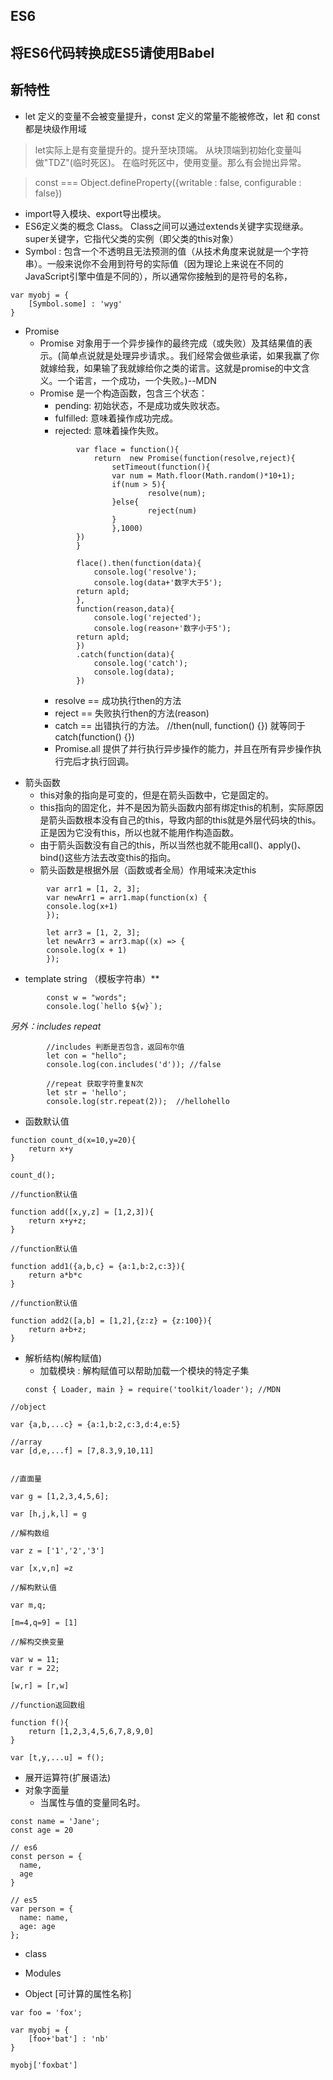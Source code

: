 ## ES6

## 将ES6代码转换成ES5请使用Babel


## 新特性
* let 定义的变量不会被变量提升，const 定义的常量不能被修改，let 和 const 都是块级作用域

>let实际上是有变量提升的。提升至块顶端。 从块顶端到初始化变量叫做"TDZ"(临时死区)。 在临时死区中，使用变量。那么有会抛出异常。

> const === Object.defineProperty({writable : false, configurable : false})

* import导入模块、export导出模块。
* ES6定义类的概念 Class。 Class之间可以通过extends关键字实现继承。super关键字，它指代父类的实例（即父类的this对象）
* Symbol : 包含一个不透明且无法预测的值（从技术角度来说就是一个字符串）。一般来说你不会用到符号的实际值（因为理论上来说在不同的JavaScript引擎中值是不同的），所以通常你接触到的是符号的名称，
```
var myobj = {
    [Symbol.some] : 'wyg'
}
```
* Promise
    - Promise 对象用于一个异步操作的最终完成（或失败）及其结果值的表示。(简单点说就是处理异步请求。。我们经常会做些承诺，如果我赢了你就嫁给我，如果输了我就嫁给你之类的诺言。这就是promise的中文含义。一个诺言，一个成功，一个失败。)--MDN
    - Promise 是一个构造函数，包含三个状态：
        - pending: 初始状态，不是成功或失败状态。
        - fulfilled: 意味着操作成功完成。
        - rejected: 意味着操作失败。
        ```
                var flace = function(){
                    return  new Promise(function(resolve,reject){
                        setTimeout(function(){
                        var num = Math.floor(Math.random()*10+1);
                        if(num > 5){
                                resolve(num);
                        }else{
                                reject(num)
                        }
                        },1000)
                })
                }

                flace().then(function(data){
                    console.log('resolve');
                    console.log(data+'数字大于5');
                return apld;
                },
                function(reason,data){
                    console.log('rejected');
                    console.log(reason+'数字小于5');
                return apld;
                })
                .catch(function(data){
                    console.log('catch');
                    console.log(data);
                })
        ```
        * resolve == 成功执行then的方法
        * reject == 失败执行then的方法(reason)
        * catch == 出错执行的方法。 //then(null, function() {}) 就等同于catch(function() {})
        * Promise.all 提供了并行执行异步操作的能力，并且在所有异步操作执行完后才执行回调。

+ 箭头函数
    - this对象的指向是可变的，但是在箭头函数中，它是固定的。
    - this指向的固定化，并不是因为箭头函数内部有绑定this的机制，实际原因是箭头函数根本没有自己的this，导致内部的this就是外层代码块的this。正是因为它没有this，所以也就不能用作构造函数。
    - 由于箭头函数没有自己的this，所以当然也就不能用call()、apply()、bind()这些方法去改变this的指向。
    - 箭头函数是根据外层（函数或者全局）作用域来决定this

``` 
        var arr1 = [1, 2, 3];
        var newArr1 = arr1.map(function(x) {
        console.log(x+1)
        });

        let arr3 = [1, 2, 3];
        let newArr3 = arr3.map((x) => {
        console.log(x + 1)
        });
```
* template string （模板字符串）**
```
        const w = "words";
        console.log(`hello ${w}`);

```
_另外：includes repeat_
```
        //includes 判断是否包含，返回布尔值
        let con = "hello";
        console.log(con.includes('d')); //false

        //repeat 获取字符重复N次
        let str = 'hello';
        console.log(str.repeat(2));  //hellohello
```
* 函数默认值
```
function count_d(x=10,y=20){
    return x+y
}

count_d();

//function默认值

function add([x,y,z] = [1,2,3]){
    return x+y+z;
}

//function默认值

function add1({a,b,c} = {a:1,b:2,c:3}){
    return a*b*c
}

//function默认值

function add2([a,b] = [1,2],{z:z} = {z:100}){
    return a+b+z;
}
```
* 解析结构(解构赋值)
    - 加载模块 : 解构赋值可以帮助加载一个模块的特定子集
    ```
    const { Loader, main } = require('toolkit/loader'); //MDN
    ```
```
//object

var {a,b,...c} = {a:1,b:2,c:3,d:4,e:5}

//array
var [d,e,...f] = [7,8.3,9,10,11]


//直面量

var g = [1,2,3,4,5,6];

var [h,j,k,l] = g

//解构数组

var z = ['1','2','3']

var [x,v,n] =z

//解构默认值

var m,q;

[m=4,q=9] = [1]

//解构交换变量

var w = 11;
var r = 22;

[w,r] = [r,w]

//function返回数组

function f(){
    return [1,2,3,4,5,6,7,8,9,0]
}

var [t,y,...u] = f();
```
* 展开运算符(扩展语法)
* 对象字面量
    - 当属性与值的变量同名时。
```
const name = 'Jane';
const age = 20

// es6
const person = {
  name,
  age
}

// es5
var person = {
  name: name,
  age: age
};
```
* class
* Modules

* Object [可计算的属性名称]
```
var foo = 'fox';

var myobj = {
    [foo+'bat'] : 'nb'
}

myobj['foxbat']
```